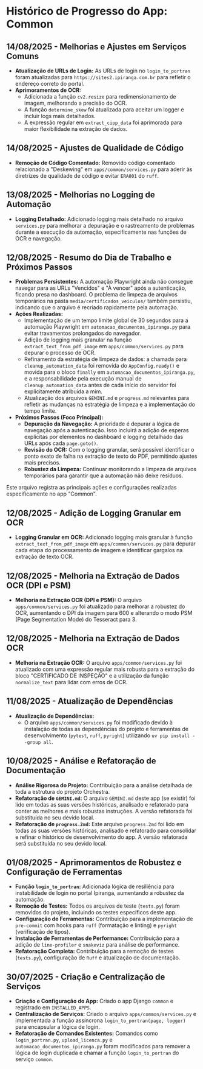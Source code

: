 # Histórico de Progresso do App: Common

## 14/08/2025 - Melhorias e Ajustes em Serviços Comuns

- **Atualização de URLs de Login:** As URLs de login no `login_to_portran` foram atualizadas para `https://sites2.ipiranga.com.br` para refletir o endereço correto do portal.
- **Aprimoramentos de OCR:**
    - Adicionada a função `cv2.resize` para redimensionamento de imagem, melhorando a precisão do OCR.
    - A função `determine_skew` foi atualizada para aceitar um logger e incluir logs mais detalhados.
    - A expressão regular em `extract_cipp_data` foi aprimorada para maior flexibilidade na extração de dados.

## 14/08/2025 - Ajustes de Qualidade de Código

- **Remoção de Código Comentado:** Removido código comentado relacionado a "Deskewing" em `apps/common/services.py` para aderir às diretrizes de qualidade de código e evitar `ERA001` do `ruff`.



## 13/08/2025 - Melhorias no Logging de Automação

- **Logging Detalhado:** Adicionado logging mais detalhado no arquivo `services.py` para melhorar a depuração e o rastreamento de problemas durante a execução da automação, especificamente nas funções de OCR e navegação.

## 12/08/2025 - Resumo do Dia de Trabalho e Próximos Passos

- **Problemas Persistentes:** A automação Playwright ainda não consegue navegar para as URLs "Vencidos" e "À vencer" após a autenticação, ficando presa no dashboard. O problema de limpeza de arquivos temporários na pasta `media/certificados_veiculos/` também persistiu, indicando que o arquivo é recriado rapidamente pela automação.
- **Ações Realizadas:**
    - Implementação de um tempo limite global de 30 segundos para a automação Playwright em `automacao_documentos_ipiranga.py` para evitar travamentos prolongados do navegador.
    - Adição de logging mais granular na função `extract_text_from_pdf_image` em `apps/common/services.py` para depurar o processo de OCR.
    - Refinamento da estratégia de limpeza de dados: a chamada para `cleanup_automation_data` foi removida do `AppConfig.ready()` e movida para o bloco `finally` em `automacao_documentos_ipiranga.py`, e a responsabilidade pela execução manual de `cleanup_automation_data` antes de cada início do servidor foi explicitamente atribuída a mim.
    - Atualização dos arquivos `GEMINI.md` e `progress.md` relevantes para refletir as mudanças na estratégia de limpeza e a implementação do tempo limite.
- **Próximos Passos (Foco Principal):**
    - **Depuração da Navegação:** A prioridade é depurar a lógica de navegação após a autenticação. Isso incluirá a adição de esperas explícitas por elementos no dashboard e logging detalhado das URLs após cada `page.goto()`.
    - **Revisão do OCR:** Com o logging granular, será possível identificar o ponto exato de falha na extração de texto do PDF, permitindo ajustes mais precisos.
    - **Robustez da Limpeza:** Continuar monitorando a limpeza de arquivos temporários para garantir que a automação não deixe resíduos.

Este arquivo registra as principais ações e configurações realizadas especificamente no app "Common".

## 12/08/2025 - Adição de Logging Granular em OCR

- **Logging Granular em OCR:** Adicionado logging mais granular à função `extract_text_from_pdf_image` em `apps/common/services.py` para depurar cada etapa do processamento de imagem e identificar gargalos na extração de texto OCR.

## 12/08/2025 - Melhoria na Extração de Dados OCR (DPI e PSM)

- **Melhoria na Extração OCR (DPI e PSM):** O arquivo `apps/common/services.py` foi atualizado para melhorar a robustez do OCR, aumentando o DPI da imagem para 600 e alterando o modo PSM (Page Segmentation Mode) do Tesseract para 3.

## 12/08/2025 - Melhoria na Extração de Dados OCR

- **Melhoria na Extração OCR:** O arquivo `apps/common/services.py` foi atualizado com uma expressão regular mais robusta para a extração do bloco "CERTIFICADO DE INSPEÇÃO" e a utilização da função `normalize_text` para lidar com erros de OCR.

## 11/08/2025 - Atualização de Dependências

- **Atualização de Dependências:**
    - O arquivo `apps/common/services.py` foi modificado devido à instalação de todas as dependências do projeto e ferramentas de desenvolvimento (`pytest`, `ruff`, `pyright`) utilizando `uv pip install --group all`.

## 10/08/2025 - Análise e Refatoração de Documentação

- **Análise Rigorosa do Projeto:** Contribuição para a análise detalhada de toda a estrutura do projeto Orchestra.
- **Refatoração de `GEMINI.md`:** O arquivo `GEMINI.md` deste app (se existir) foi lido em todas as suas versões históricas, analisado e refatorado para conter as melhores e mais robustas instruções. A versão refatorada foi substituída no seu devido local.
- **Refatoração de `progress.2md`:** Este arquivo `progress.2md` foi lido em todas as suas versões históricas, analisado e refatorado para consolidar e refinar o histórico de desenvolvimento do app. A versão refatorada será substituída no seu devido local.

## 01/08/2025 - Aprimoramentos de Robustez e Configuração de Ferramentas

- **Função `login_to_portran`:** Adicionada lógica de resiliência para instabilidade de login no portal Ipiranga, aumentando a robustez da automação.
- **Remoção de Testes:** Todos os arquivos de teste (`tests.py`) foram removidos do projeto, incluindo os testes específicos deste app.
- **Configuração de Ferramentas:** Contribuição para a implementação de `pre-commit` com hooks para `ruff` (formatação e linting) e `pyright` (verificação de tipos).
- **Instalação de Ferramentas de Performance:** Contribuição para a adição de `line-profiler` e `snakeviz` para análise de performance.
- **Refatoração Completa:** Contribuição para a remoção de testes (`tests.py`), configuração de `Ruff` e atualização de documentação.

## 30/07/2025 - Criação e Centralização de Serviços

- **Criação e Configuração do App:** Criado o app Django `common` e registrado em `INSTALLED_APPS`.
- **Centralização de Serviços:** Criado o arquivo `apps/common/services.py` e implementada a função assíncrona `login_to_portran(page, logger)` para encapsular a lógica de login.
- **Refatoração de Comandos Existentes:** Comandos como `login_portran.py`, `upload_licenca.py` e `automacao_documentos_ipiranga.py` foram modificados para remover a lógica de login duplicada e chamar a função `login_to_portran` do serviço `common`.
